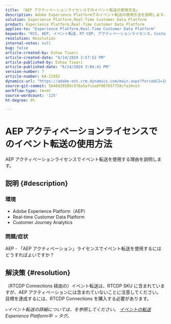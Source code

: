 ```yaml
---
title: 「AEP アクティベーションライセンスでのイベント転送の使用方法」
description: Adobe Experience Platformでのイベント転送の使用方法を説明します。
solution: Experience Platform,Real-Time Customer Data Platform
product: Experience Platform,Real-Time Customer Data Platform
applies-to: "Experience Platform,Real-Time Customer Data Platform"
keywords: "KCS, AEP, イベント転送，RT-CDP, アクティベーションライセンス，Customer Journey Analytics, Adobe Experience Platform"
resolution: Resolution
internal-notes: null
bug: false
article-created-by: Eshaa Tiwari
article-created-date: "6/14/2024 2:57:52 PM"
article-published-by: Eshaa Tiwari
article-published-date: "6/14/2024 3:04:41 PM"
version-number: 7
article-number: KA-21592
dynamics-url: "https://adobe-ent.crm.dynamics.com/main.aspx?forceUCI=1&pagetype=entityrecord&etn=knowledgearticle&id=bd391872-5e2a-ef11-840a-6045bd029b18"
source-git-commit: 5b48d29505c978a5a7ceadf807037758cfa34ce3
workflow-type: tm+mt
source-wordcount: '125'
ht-degree: 8%

---
```


# AEP アクティベーションライセンスでのイベント転送の使用方法


AEP アクティベーションライセンスでイベント転送を使用する理由を説明します。

## 説明 {#description}


### 環境

- Adobe Experience Platform（AEP）
- Real-time Customer Data Platform
- Customer Journey Analytics


### 問題/症状

AEP - 「AEP アクティベーション」ライセンスでイベント転送を使用するにはどうすればよいですか？


## 解決策 {#resolution}


（RTCDP Connections 経由の）イベント転送は、RTCDP SKU に含まれていますが、AEP アクティベーションには含まれていないことに注意してください。
目標を達成するには、RTCDP Connections を購入する必要があります。

*`>`イベント転送の詳細については、を参照してください。 [イベントの転送](https://experienceleague.adobe.com/docs/experience-platform/tags/event-forwarding/overview.html?lang=en) Experience Platform中  `>`  タグ。*


